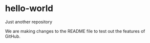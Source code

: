 # hello-world
Just another repository

We are making changes to the README file to test out the features of GitHub.
